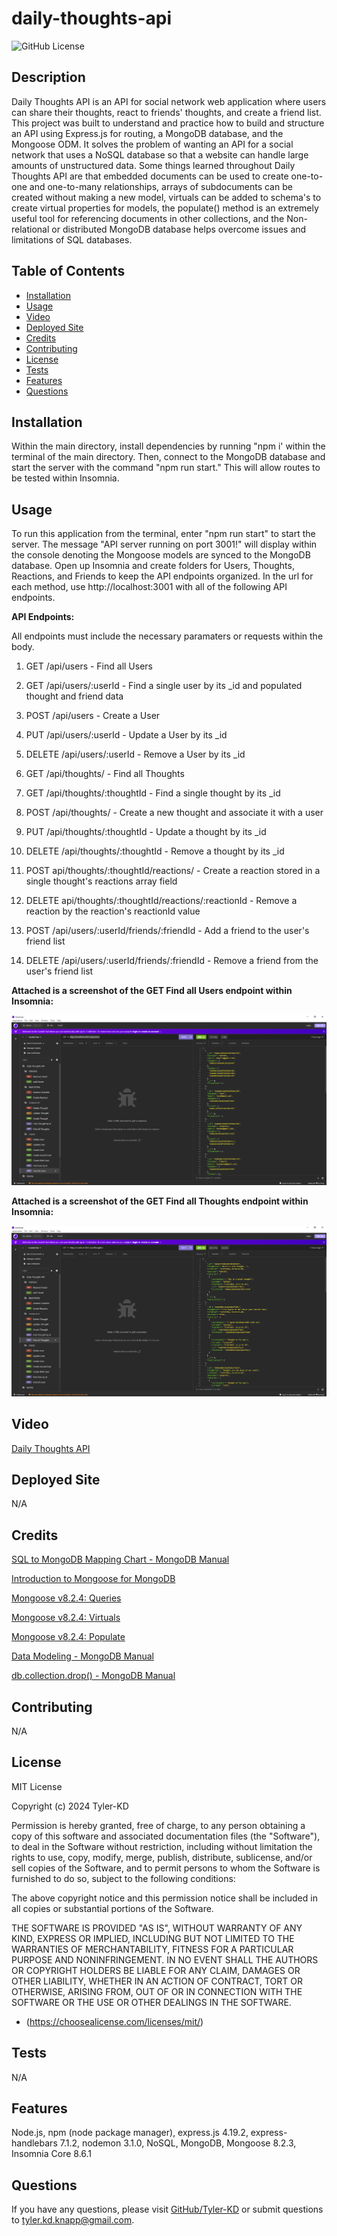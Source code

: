 # daily-thoughts-api

![GitHub License](https://img.shields.io/badge/license-MIT-default.svg)

## Description

Daily Thoughts API is an API for social network web application where users can share their thoughts, react to friends' thoughts, and create a friend list.  This project was built to understand and practice how to build and structure an API using Express.js for routing, a MongoDB database, and the Mongoose ODM.  It solves the problem of wanting an API for a social network that uses a NoSQL database so that a website can handle large amounts of unstructured data.  Some things learned throughout Daily Thoughts API are that embedded documents can be used to create one-to-one and one-to-many relationships, arrays of subdocuments can be created without making a new model, virtuals can be added to schema's to create virtual properties for models, the populate() method is an extremely useful tool for referencing documents in other collections, and the Non-relational or distributed MongoDB database helps overcome issues and limitations of SQL databases.

## Table of Contents

* [Installation](#installation)
* [Usage](#usage)
* [Video](#video)
* [Deployed Site](#deployed-site)
* [Credits](#credits)
* [Contributing](#contributing)
* [License](#license)
* [Tests](#tests)
* [Features](#features)
* [Questions](#questions)

## Installation

Within the main directory, install dependencies by running "npm i' within the terminal of the main directory.  Then, connect to the MongoDB database and start the server with the command "npm run start."  This will allow routes to be tested within Insomnia.

## Usage

To run this application from the terminal, enter "npm run start" to start the server.  The message "API server running on port 3001!" will display within the console denoting the Mongoose models are synced to the MongoDB database.  Open up Insomnia and create folders for Users, Thoughts, Reactions, and Friends to keep the API endpoints organized.  In the url for each method, use http://localhost:3001 with all of the following API endpoints.

**API Endpoints:**

All endpoints must include the necessary paramaters or requests within the body.

1. GET /api/users - Find all Users

2. GET /api/users/:userId - Find a single user by its _id and populated thought and friend data
3. POST /api/users - Create a User
4. PUT /api/users/:userId - Update a User by its _id
5. DELETE /api/users/:userId - Remove a User by its _id
6. GET /api/thoughts/ - Find all Thoughts
7. GET /api/thoughts/:thoughtId - Find a single thought by its _id
8. POST /api/thoughts/ - Create a new thought and associate it with a user
9. PUT /api/thoughts/:thoughtId - Update a thought by its _id
10. DELETE /api/thoughts/:thoughtId - Remove a thought by its _id
11. POST api/thoughts/:thoughtId/reactions/ - Create a reaction stored in a single thought's reactions array field
12. DELETE api/thoughts/:thoughtId/reactions/:reactionId - Remove a reaction by the reaction's reactionId value
13. POST /api/users/:userId/friends/:friendId - Add a friend to the user's friend list
14. DELETE /api/users/:userId/friends/:friendId - Remove a friend from the user's friend list

**Attached is a screenshot of the GET Find all Users endpoint within Insomnia:**

![Insomnia GET Find all Users endpoint](/public/images/Daily%20Thoughts%20API%20Insomnia%20Endpoints.png)

**Attached is a screenshot of the GET Find all Thoughts endpoint within Insomnia:**

![Insomnia GET Find all Thoughts endpoint](/public/images/Daily%20Thoughts%20API%20Insomnia%20Endpoints(2).png)

## Video

[Daily Thoughts API](https://screenrec.com/share/loBCgm3Pd5)

## Deployed Site

N/A

## Credits

[SQL to MongoDB Mapping Chart - MongoDB Manual](https://www.mongodb.com/docs/manual/reference/sql-comparison/)

[Introduction to Mongoose for MongoDB](https://www.freecodecamp.org/news/introduction-to-mongoose-for-mongodb-d2a7aa593c57/)

[Mongoose v8.2.4: Queries](https://mongoosejs.com/docs/queries.html)

[Mongoose v8.2.4: Virtuals](https://mongoosejs.com/docs/tutorials/virtuals.html)

[Mongoose v8.2.4: Populate](https://mongoosejs.com/docs/populate.html)

[Data Modeling - MongoDB Manual](https://www.mongodb.com/docs/manual/data-modeling/#link-related-data)

[db.collection.drop() - MongoDB Manual](https://www.mongodb.com/docs/manual/reference/method/db.collection.drop/#mongodb-method-db.collection.drop)

## Contributing

N/A

## License

MIT License

Copyright (c) 2024 Tyler-KD

Permission is hereby granted, free of charge, to any person obtaining a copy
of this software and associated documentation files (the "Software"), to deal
in the Software without restriction, including without limitation the rights
to use, copy, modify, merge, publish, distribute, sublicense, and/or sell
copies of the Software, and to permit persons to whom the Software is
furnished to do so, subject to the following conditions:

The above copyright notice and this permission notice shall be included in all
copies or substantial portions of the Software.

THE SOFTWARE IS PROVIDED "AS IS", WITHOUT WARRANTY OF ANY KIND, EXPRESS OR
IMPLIED, INCLUDING BUT NOT LIMITED TO THE WARRANTIES OF MERCHANTABILITY,
FITNESS FOR A PARTICULAR PURPOSE AND NONINFRINGEMENT. IN NO EVENT SHALL THE
AUTHORS OR COPYRIGHT HOLDERS BE LIABLE FOR ANY CLAIM, DAMAGES OR OTHER
LIABILITY, WHETHER IN AN ACTION OF CONTRACT, TORT OR OTHERWISE, ARISING FROM,
OUT OF OR IN CONNECTION WITH THE SOFTWARE OR THE USE OR OTHER DEALINGS IN THE
SOFTWARE.

* (https://choosealicense.com/licenses/mit/)

## Tests

N/A

## Features

Node.js, npm (node package manager), express.js 4.19.2, express-handlebars 7.1.2, nodemon 3.1.0, NoSQL, MongoDB, Mongoose 8.2.3, Insomnia Core 8.6.1

## Questions

If you have any questions, please visit [GitHub/Tyler-KD](https://github.com/Tyler-KD) or submit questions to tyler.kd.knapp@gmail.com.